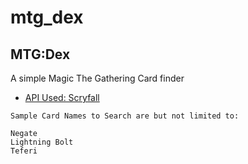 # mtg_dex

## MTG:Dex

A simple Magic The Gathering Card finder


- [API Used: Scryfall](https://scryfall.com/docs/api)

```
Sample Card Names to Search are but not limited to:

Negate
Lightning Bolt
Teferi
```
